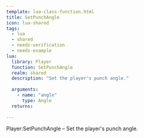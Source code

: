 ```yaml
---
template: lua-class-function.html
title: SetPunchAngle
icon: lua-shared
tags:
  - lua
  - shared
  - needs-verification
  - needs-example
lua:
  library: Player
  function: SetPunchAngle
  realm: shared
  description: "Set the player's punch angle."
  
  arguments:
    - name: "angle"
      type: Angle
  returns:
    
---
```


<div class="lua__search__keywords">
Player:SetPunchAngle &#x2013; Set the player's punch angle.
</div>
